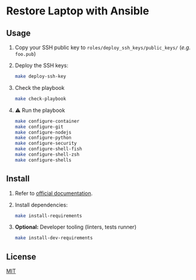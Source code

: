 # Restore Laptop with Ansible

## Usage

1. Copy your SSH public key to `roles/deploy_ssh_keys/public_keys/` (_e.g._ `foo.pub`)
1. Deploy the SSH keys:

      ```sh
      make deploy-ssh-key
      ```

1. Check the playbook

      ```sh
      make check-playbook
      ```

1. :warning: Run the playbook

      ```sh
      make configure-container
      make configure-git
      make configure-nodejs
      make configure-python
      make configure-security
      make configure-shell-fish
      make configure-shell-zsh
      make configure-shells
      ```

## Install

1. Refer to [official documentation](https://docs.ansible.com/ansible/latest/installation_guide/intro_installation.html).
2. Install dependencies:

      ```sh
      make install-requirements
      ```

3. **Optional:** Developer tooling (linters, tests runner)

      ```sh
      make install-dev-requirements
      ```

## License

[MIT][MIT]

[MIT]: https://mit-license.org/
